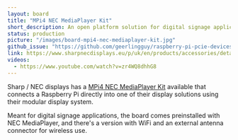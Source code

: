 ```yaml
---
layout: board
title: "MPi4 NEC MediaPlayer Kit"
short_description: An open platform solution for digital signage applications.
status: production
picture: "/images/board-mpi4-nec-mediaplayer-kit.jpg"
github_issue: "https://github.com/geerlingguy/raspberry-pi-pcie-devices/issues/386"
link: https://www.sharpnecdisplays.eu/p/uk/en/products/accessories/details/t/options/computing/rp/raspberrypi-compute-module4.xhtml
videos:
  - https://www.youtube.com/watch?v=zr4WQ8dhhG8
---
```

Sharp / NEC displays has a [MPi4 NEC MediaPlayer Kit](https://www.sharpnecdisplays.eu/p/uk/en/products/accessories/details/t/options/computing/rp/raspberrypi-compute-module4.xhtml) available that connects a Raspberry Pi directly into one of their display solutions using their modular display system.

Meant for digital signage applications, the board comes preinstalled with NEC MediaPlayer, and there's a version with WiFi and an external antenna connector for wireless use.
